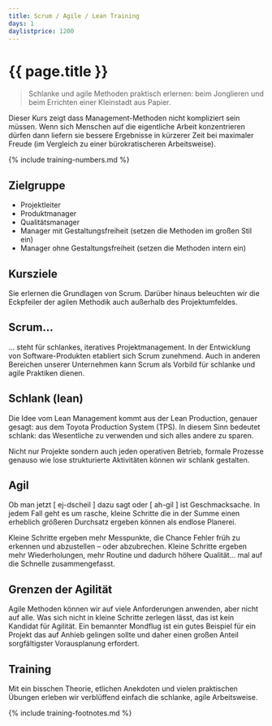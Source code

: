```yaml
---
title: Scrum / Agile / Lean Training
days: 1
daylistprice: 1200
---
```

# {{ page.title }} 

> Schlanke und agile Methoden praktisch erlernen: beim Jonglieren und beim Errichten einer Kleinstadt aus Papier.

Dieser Kurs zeigt dass Management-Methoden nicht kompliziert sein müssen. Wenn sich Menschen auf die eigentliche Arbeit konzentrieren dürfen dann liefern sie bessere Ergebnisse in kürzerer Zeit bei maximaler Freude (im Vergleich zu einer bürokratischeren Arbeitsweise).

{% include training-numbers.md %}

## Zielgruppe

* Projektleiter
* Produktmanager
* Qualitätsmanager
* Manager mit Gestaltungsfreiheit (setzen die Methoden im großen Stil ein)
* Manager ohne Gestaltungsfreiheit (setzen die Methoden intern ein)

## Kursziele

Sie erlernen die Grundlagen von Scrum.
Darüber hinaus beleuchten wir die Eckpfeiler der agilen Methodik auch außerhalb des Projektumfeldes.

## Scrum…

… steht für schlankes, iteratives Projektmanagement. In der Entwicklung von Software-Produkten etabliert sich Scrum zunehmend. Auch in anderen Bereichen unserer Unternehmen kann Scrum als Vorbild für schlanke und agile Praktiken dienen.

## Schlank (lean)

Die Idee vom Lean Management kommt aus der Lean Production, genauer gesagt: aus dem Toyota Production System (TPS). In diesem Sinn bedeutet schlank: das Wesentliche zu verwenden und sich alles andere zu sparen.

Nicht nur Projekte sondern auch jeden operativen Betrieb, formale Prozesse genauso wie lose strukturierte Aktivitäten können wir schlank gestalten.

## Agil

Ob man jetzt [ ej-dscheil ] dazu sagt oder [ ah-gil ] ist Geschmacksache. In jedem Fall geht es um rasche, kleine Schritte die in der Summe einen erheblich größeren Durchsatz ergeben können als endlose Planerei.

Kleine Schritte ergeben mehr Messpunkte, die Chance Fehler früh zu erkennen und abzustellen – oder abzubrechen. Kleine Schritte ergeben mehr Wiederholungen, mehr Routine und dadurch höhere Qualität… mal auf die Schnelle zusammengefasst.

## Grenzen der Agilität

Agile Methoden können wir auf viele Anforderungen anwenden, aber nicht auf alle. Was sich nicht in kleine Schritte zerlegen lässt, das ist kein Kandidat für Agilität. Ein bemannter Mondflug ist ein gutes Beispiel für ein Projekt das auf Anhieb gelingen sollte und daher einen großen Anteil sorgfältigster Vorausplanung erfordert.

## Training

Mit ein bisschen Theorie, etlichen Anekdoten und vielen praktischen Übungen erleben wir verblüffend einfach die schlanke, agile Arbeitsweise.

{% include training-footnotes.md %}
